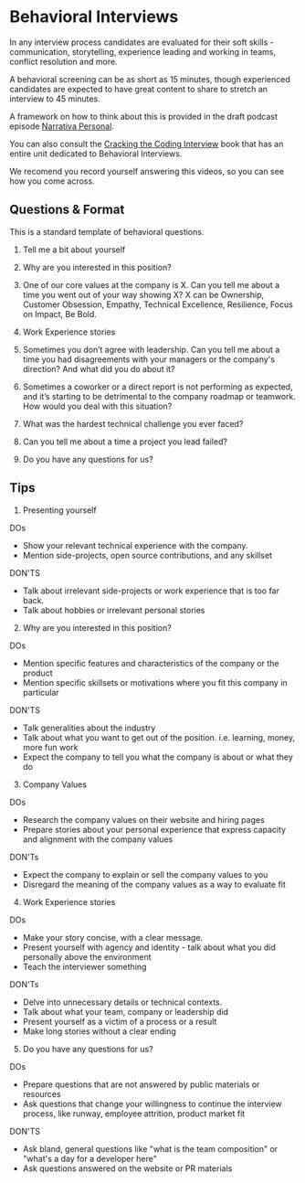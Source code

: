 # Behavioral Interviews

In any interview process candidates are evaluated for their soft skills - communication, storytelling, experience leading and working in teams, conflict resolution and more.

A behavioral screening can be as short as 15 minutes, though experienced candidates are expected to have great content to share to stretch an interview to 45 minutes.

A framework on how to think about this is provided in the draft podcast episode [Narrativa Personal](https://docs.google.com/document/d/1CNtLDbGMUmeQjKmmOZuxB4GF0pUe7zxyWy51BT1pTEY/edit#heading=h.4kuthmkwi01w). 

You can also consult the [Cracking the Coding Interview](https://github.com/conanbatt/interview-practice/tree/main/coding-challenges/cracking-the-coding-interview/book) book that has an entire unit dedicated to Behavioral Interviews.

We recomend you record yourself answering this videos, so you can see how you come across. 

## Questions & Format

This is a standard template of behavioral questions. 

1. Tell me a bit about yourself

2. Why are you interested in this position?

3. One of our core values at the company is X. Can you tell me about a time you went out of your way showing X?
   X can be Ownership, Customer Obsession, Empathy, Technical Excellence, Resilience, Focus on Impact, Be Bold.

4. Work Experience stories

  1. Sometimes you don’t agree with leadership. Can you tell me about a time you had disagreements with your managers or the company's direction? And what did you do about it?

  2. Sometimes a coworker or a direct report is not performing as expected, and it’s starting to be detrimental to the company roadmap or teamwork. How would you deal with this situation?
  3. What was the hardest technical challenge you ever faced?

  4. Can you tell me about a time a project you lead failed?

5. Do you have any questions for us?



## Tips

1. Presenting yourself

DOs
- Show your relevant technical experience with the company.
- Mention side-projects, open source contributions, and any skillset

DON'TS
- Talk about irrelevant side-projects or work experience that is too far back.
- Talk about hobbies or irrelevant personal stories

2. Why are you interested in this position?

DOs
- Mention specific features and characteristics of the company or the product
- Mention specific skillsets or motivations where you fit this company in particular

DON'TS
- Talk generalities about the industry
- Talk about what you want to get out of the position. i.e. learning, money, more fun work
- Expect the company to tell you what the company is about or what they do

3. Company Values

DOs
- Research the company values on their website and hiring pages
- Prepare stories about your personal experience that express capacity and alignment with the company values

DON'Ts
- Expect the company to explain or sell the company values to you
- Disregard the meaning of the company values as a way to evaluate fit

4. Work Experience stories

DOs
- Make your story concise, with a clear message.
- Present yourself with agency and identity - talk about what you did personally above the environment
- Teach the interviewer something

DON'Ts
- Delve into unnecessary details or technical contexts.
- Talk about what your team, company or leadership did
- Present yourself as a victim of a process or a result
- Make long stories without a clear ending

5. Do you have any questions for us?

DOs
- Prepare questions that are not answered by public materials or resources
- Ask questions that change your willingness to continue the interview process, like runway, employee attrition, product market fit

DON'TS
- Ask bland, general questions like "what is the team composition" or "what's a day for a developer here"
- Ask questions answered on the website or PR materials

